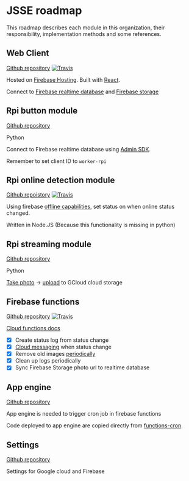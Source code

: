 # JSSE roadmap
This roadmap describes each module in this organization, their responsibility, implementation
methods and some references.

## Web Client
[Github repository](https://github.com/jsse-2017-ph23/web-frontend) [![Travis](https://img.shields.io/travis/jsse-2017-ph23/web-frontend.svg?style=flat-square)](https://travis-ci.org/jsse-2017-ph23/web-frontend)

Hosted on [Firebase Hosting]. Built with [React].

Connect to [Firebase realtime database] and [Firebase storage]

[Firebase Hosting]: https://firebase.google.com/docs/hosting/
[React]: https://facebook.github.io/react/
[Firebase realtime database]: https://firebase.google.com/docs/database/
[Firebase storage]: https://firebase.google.com/docs/storage/web/download-files

## Rpi button module
[Github repository](https://github.com/jsse-2017-ph23/rpi-button)

Python

Connect to Firebase realtime database using [Admin SDK].

Remember to set client ID to `worker-rpi`

[Admin SDK]: https://firebase.google.com/docs/database/admin/start
[GPIO library for Node JS]: https://github.com/fivdi/onoff

## Rpi online detection module
[Github repoistory](https://github.com/jsse-2017-ph23/rpi-online) [![Travis](https://img.shields.io/travis/jsse-2017-ph23/rpi-online.svg?style=flat-square)](https://travis-ci.org/jsse-2017-ph23/rpi-online)

Using firebase [offline capabilities], set status on when online status changed.

Written in Node.JS (Because this functionality is missing in python)

[offline capabilities]: https://firebase.google.com/docs/database/web/offline-capabilities

## Rpi streaming module
[Github repository](https://github.com/jsse-2017-ph23/rpi-streaming)

Python

[Take photo] -> [upload] to GCloud cloud storage

[Take photo]: http://picamera.readthedocs.io/en/release-1.13/recipes1.html
[upload]: https://cloud.google.com/storage/docs/object-basics#storage-upload-object-python

## Firebase functions
[Github repository](https://github.com/jsse-2017-ph23/firebase-functions) [![Travis](https://img.shields.io/travis/jsse-2017-ph23/firebase-functions.svg?style=flat-square)](https://travis-ci.org/jsse-2017-ph23/firebase-functions)

[Cloud functions docs]
 - [x] Create status log from status change
 - [x] [Cloud messaging] when status change 
 - [x] Remove old images [periodically]
 - [x] Clean up logs periodically
 - [x] Sync Firebase Storage photo url to realtime database

[Cloud functions docs]: https://firebase.google.com/docs/functions/
[Cloud messaging]: https://firebase.google.com/docs/cloud-messaging/admin/send-messages
[periodically]: https://firebase.googleblog.com/2017/03/how-to-schedule-cron-jobs-with-cloud.html

## App engine
[Github repository](https://github.com/jsse-2017-ph23/app-engine)

App engine is needed to trigger cron job in firebase functions

Code deployed to app engine are copied directly from [functions-cron].

[functions-cron]: https://github.com/firebase/functions-cron

## Settings
[Github repository](https://github.com/jsse-2017-ph23/settings)

Settings for Google cloud and Firebase
